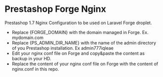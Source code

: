 # Prestashop Forge Nginx
Prestashop 1.7 Nginx Configuration to be used on Laravel Forge droplet.

* Replace {FORGE_DOMAIN} with the domain managed in Forge. Ex. mydomain.com
* Replace {PS_ADMIN_DIR_NAME} with the name of the admin directory of you Prestashop installation. Ex admin777iqleae
* Edit your nginx conf file on Forge and copy&paste the content as backup in your HD.
* Replace the content of your nginx conf file on Forge with the content of nginx.conf in this repo.
